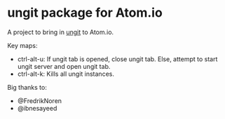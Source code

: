 # ungit package for Atom.io

A project to bring in [ungit](https://github.com/FredrikNoren/ungit) to Atom.io.

Key maps:
 * ctrl-alt-u: If ungit tab is opened, close ungit tab.  Else, attempt to start ungit server and open ungit tab.
 * ctrl-alt-k: Kills all ungit instances.

Big thanks to:
 * @FredrikNoren
 * @ibnesayeed
